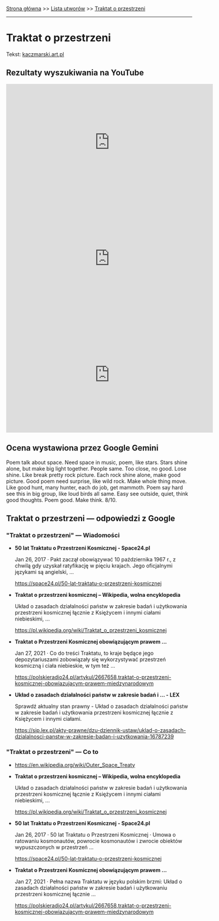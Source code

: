 [Strona główna](../index.md) >> [Lista utworów](../list.md) >> [Traktat o przestrzeni](600.md)

---

# Traktat o przestrzeni

Tekst: [kaczmarski.art.pl](https://www.kaczmarski.art.pl/tworczosc/wiersze/traktat-o-przestrzeni/)

## Rezultaty wyszukiwania na YouTube

<iframe width="560" height="315" src="https://www.youtube.com/embed/POk6B3qa3Jk?si=IdontcarewhotheIRSsendsImnotpayingtaxes" title="YouTube video player" frameborder="0" allow="accelerometer; autoplay; clipboard-write; encrypted-media; gyroscope; picture-in-picture; web-share" referrerpolicy="strict-origin-when-cross-origin" allowfullscreen></iframe>

<iframe width="560" height="315" src="https://www.youtube.com/embed/gvkuu190UAY?si=IdontcarewhotheIRSsendsImnotpayingtaxes" title="YouTube video player" frameborder="0" allow="accelerometer; autoplay; clipboard-write; encrypted-media; gyroscope; picture-in-picture; web-share" referrerpolicy="strict-origin-when-cross-origin" allowfullscreen></iframe>

<iframe width="560" height="315" src="https://www.youtube.com/embed/ZTJ65aNSg7I?si=IdontcarewhotheIRSsendsImnotpayingtaxes" title="YouTube video player" frameborder="0" allow="accelerometer; autoplay; clipboard-write; encrypted-media; gyroscope; picture-in-picture; web-share" referrerpolicy="strict-origin-when-cross-origin" allowfullscreen></iframe>

## Ocena wystawiona przez Google Gemini

Poem talk about space. Need space in music, poem, like stars. Stars shine alone, but make big light together. People same. Too close, no good. Lose shine. Like break pretty rock picture. Each rock shine alone, make good picture. Good poem need surprise, like wild rock. Make whole thing move. Like good hunt, many hunter, each do job, get mammoth. Poem say hard see this in big group, like loud birds all same. Easy see outside, quiet, think good thoughts. Poem good. Make think. 8/10.


## Traktat o przestrzeni — odpowiedzi z Google

### "Traktat o przestrzeni" — Wiadomości

- **50 lat Traktatu o Przestrzeni Kosmicznej - Space24.pl**

    Jan 26, 2017  ·  Pakt zaczął obowiązywać 10 października 1967 r., z chwilą gdy uzyskał ratyfikację w pięciu krajach. Jego oficjalnymi językami są angielski, ... 

   <https://space24.pl/50-lat-traktatu-o-przestrzeni-kosmicznej>
- **Traktat o przestrzeni kosmicznej – Wikipedia, wolna encyklopedia**

    Układ o zasadach działalności państw w zakresie badań i użytkowania przestrzeni kosmicznej łącznie z Księżycem i innymi ciałami niebieskimi, ... 

   <https://pl.wikipedia.org/wiki/Traktat_o_przestrzeni_kosmicznej>
- **Traktat o Przestrzeni Kosmicznej obowiązującym prawem ...**

    Jan 27, 2021  ·  Co do treści Traktatu, to kraje będące jego depozytariuszami zobowiązały się wykorzystywać przestrzeń kosmiczną i ciała niebieskie, w tym też ... 

   <https://polskieradio24.pl/artykul/2667658,traktat-o-przestrzeni-kosmicznej-obowiazujacym-prawem-miedzynarodowym>
- **Układ o zasadach działalności państw w zakresie badań i ... - LEX**

    Sprawdź aktualny stan prawny - Układ o zasadach działalności państw w zakresie badań i użytkowania przestrzeni kosmicznej łącznie z Księżycem i innymi ciałami. 

   <https://sip.lex.pl/akty-prawne/dzu-dziennik-ustaw/uklad-o-zasadach-dzialalnosci-panstw-w-zakresie-badan-i-uzytkowania-16787239>

### "Traktat o przestrzeni" — Co to

- <https://en.wikipedia.org/wiki/Outer_Space_Treaty>
- **Traktat o przestrzeni kosmicznej – Wikipedia, wolna encyklopedia**

    Układ o zasadach działalności państw w zakresie badań i użytkowania przestrzeni kosmicznej łącznie z Księżycem i innymi ciałami niebieskimi, ... 

   <https://pl.wikipedia.org/wiki/Traktat_o_przestrzeni_kosmicznej>
- **50 lat Traktatu o Przestrzeni Kosmicznej - Space24.pl**

    Jan 26, 2017  ·  50 lat Traktatu o Przestrzeni Kosmicznej · Umowa o ratowaniu kosmonautów, powrocie kosmonautów i zwrocie obiektów wypuszczonych w przestrzeń ... 

   <https://space24.pl/50-lat-traktatu-o-przestrzeni-kosmicznej>
- **Traktat o Przestrzeni Kosmicznej obowiązującym prawem ...**

    Jan 27, 2021  ·  Pełna nazwa Traktatu w języku polskim brzmi: Układ o zasadach działalności państw w zakresie badań i użytkowaniu przestrzeni kosmicznej łącznie ... 

   <https://polskieradio24.pl/artykul/2667658,traktat-o-przestrzeni-kosmicznej-obowiazujacym-prawem-miedzynarodowym>

